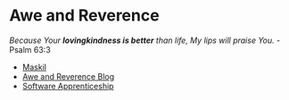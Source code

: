 # Awe and Reverence
*Because Your **lovingkindness is better** than life, My lips will praise You.* - Psalm 63:3

- [Maskil](https://maskil.church)
- [Awe and Reverence Blog](https://blog.aweandreverence.com)
- [Software Apprenticeship](apprenticeship)
